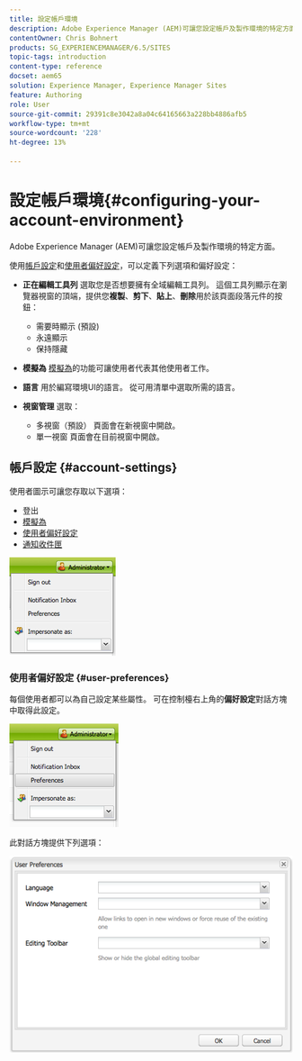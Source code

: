 ```yaml
---
title: 設定帳戶環境
description: Adobe Experience Manager (AEM)可讓您設定帳戶及製作環境的特定方面。
contentOwner: Chris Bohnert
products: SG_EXPERIENCEMANAGER/6.5/SITES
topic-tags: introduction
content-type: reference
docset: aem65
solution: Experience Manager, Experience Manager Sites
feature: Authoring
role: User
source-git-commit: 29391c8e3042a8a04c64165663a228bb4886afb5
workflow-type: tm+mt
source-wordcount: '228'
ht-degree: 13%

---
```


# 設定帳戶環境{#configuring-your-account-environment}

Adobe Experience Manager (AEM)可讓您設定帳戶及製作環境的特定方面。

使用[帳戶設定](#account-settings)和[使用者偏好設定](#user-preferences)，可以定義下列選項和偏好設定：

* **正在編輯工具列**
選取您是否想要擁有全域編輯工具列。 這個工具列顯示在瀏覽器視窗的頂端，提供您**複製**、**剪下**、**貼上**、**刪除**&#x200B;用於該頁面段落元件的按鈕：

   * 需要時顯示 (預設)
   * 永遠顯示
   * 保持隱藏

* **模擬為**
[模擬為](/help/sites-administering/security.md#impersonating-another-user)的功能可讓使用者代表其他使用者工作。

* **語言**
用於編寫環境UI的語言。 從可用清單中選取所需的語言。

* **視窗管理**
選取：

   * 多視窗（預設）
頁面會在新視窗中開啟。
   * 單一視窗
頁面會在目前視窗中開啟。

## 帳戶設定 {#account-settings}

使用者圖示可讓您存取以下選項：

* 登出
* [模擬為](/help/sites-administering/security.md#impersonating-another-user)
* [使用者偏好設定](#user-preferences)
* [通知收件匣](/help/sites-classic-ui-authoring/author-env-inbox.md)

![chlimage_1-122](assets/chlimage_1-122.png)

### 使用者偏好設定 {#user-preferences}

每個使用者都可以為自己設定某些屬性。 可在控制檯右上角的&#x200B;**偏好設定**&#x200B;對話方塊中取得此設定。

![screen_shot_2012-02-08at105033am](assets/screen_shot_2012-02-08at105033am.png)

此對話方塊提供下列選項：

![chlimage_1-123](assets/chlimage_1-123.png)
